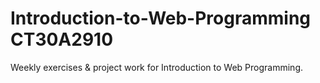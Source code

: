 # Introduction-to-Web-Programming CT30A2910 

Weekly exercises & project work for Introduction to Web Programming.
